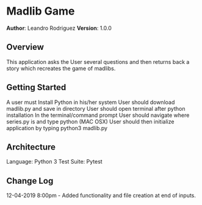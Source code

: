 # Madlib Game

**Author**: Leandro Rodriguez
**Version**: 1.0.0

## Overview

This application asks the User several questions and then returns back a story which recreates the game of madlibs.

## Getting Started

A user must Install Python in his/her system
User should download madlib.py and save in directory
User should open terminal after python installation
In the terminal/command prompt User should navigate where series.py is and type python (MAC OSX)
User should then initialize application by typing python3 madlib.py

## Architecture

Language: Python 3
Test Suite: Pytest

## Change Log

12-04-2019 8:00pm - Added functionality and file creation at end of inputs.
